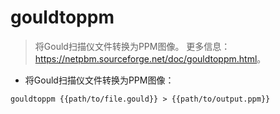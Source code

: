 # gouldtoppm

> 将Gould扫描仪文件转换为PPM图像。
> 更多信息：<https://netpbm.sourceforge.net/doc/gouldtoppm.html>。

- 将Gould扫描仪文件转换为PPM图像：

`gouldtoppm {{path/to/file.gould}} > {{path/to/output.ppm}}`